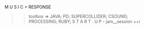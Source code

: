 M U S I C > RESPONSE

>> toolbox => JAVA; PD; SUPERCOLLIDER; CSOUND; PROCESSING; RUBY;
>> S T A R T . U P - jam__session ++i